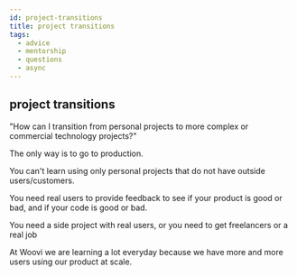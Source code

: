 ```yaml
---
id: project-transitions
title: project transitions
tags:
  - advice
  - mentorship
  - questions
  - async
---
```


## project transitions

"How can I transition from personal projects to more complex or commercial technology projects?"

The only way is to go to production.

You can't learn using only personal projects that do not have outside users/customers.

You need real users to provide feedback to see if your product is good or bad, and if your code is good or bad.

You need a side project with real users, or you need to get freelancers or a real job

At Woovi we are learning a lot everyday because we have more and more users using our product at scale.
